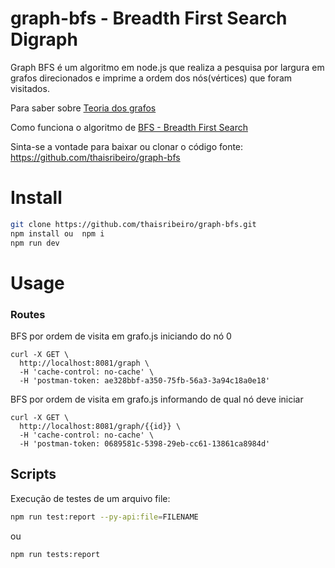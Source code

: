 # graph-bfs - Breadth First Search Digraph

Graph BFS é um algoritmo em node.js que realiza a pesquisa por largura em grafos direcionados e imprime a ordem dos nós(vértices) que foram visitados.

Para saber sobre [Teoria dos grafos](https://pt.wikipedia.org/wiki/Teoria_dos_grafos) 

Como funciona o algoritmo de [BFS - Breadth First Search](https://hackernoon.com/breadth-first-search-in-javascript-e655cd824fa4)

Sinta-se a vontade para baixar ou clonar o código fonte:
https://github.com/thaisribeiro/graph-bfs

# Install

```bash
git clone https://github.com/thaisribeiro/graph-bfs.git
npm install ou  npm i
npm run dev
```
# Usage
### Routes
BFS por ordem de visita em grafo.js iniciando do nó 0
```cURL
curl -X GET \
  http://localhost:8081/graph \
  -H 'cache-control: no-cache' \
  -H 'postman-token: ae328bbf-a350-75fb-56a3-3a94c18a0e18'
```
BFS por ordem de visita em grafo.js informando de qual nó deve iniciar
```cURL
curl -X GET \
  http://localhost:8081/graph/{{id}} \
  -H 'cache-control: no-cache' \
  -H 'postman-token: 0689581c-5398-29eb-cc61-13861ca8984d'
```

## Scripts
Execução de testes de um arquivo file: 
```bash
npm run test:report --py-api:file=FILENAME
```
ou
```bash
npm run tests:report 
```
